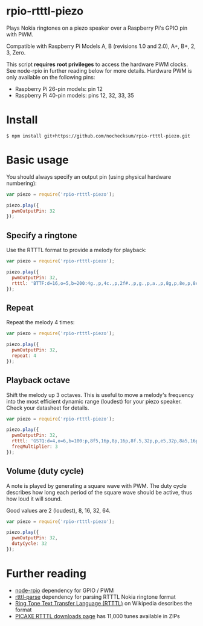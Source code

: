 # rpio-rtttl-piezo
Plays Nokia ringtones on a piezo speaker over a Raspberry Pi's GPIO pin with PWM.

Compatible with Raspberry Pi Models A, B (revisions 1.0 and 2.0), A+, B+, 2, 3, Zero.

This script **requires root privileges** to access the hardware PWM clocks. See node-rpio in further reading below for more details. Hardware PWM is only available on the following pins:

 * Raspberry Pi 26-pin models: pin 12
 * Raspberry Pi 40-pin models: pins 12, 32, 33, 35


# Install

```console
$ npm install git+https://github.com/nochecksum/rpio-rtttl-piezo.git
```

# Basic usage

You should always specify an output pin (using physical hardware numbering):

```js
var piezo = require('rpio-rtttl-piezo');

piezo.play({
  pwmOutputPin: 32
});
```

## Specify a ringtone

Use the RTTTL format to provide a melody for playback:

```js
var piezo = require('rpio-rtttl-piezo');

piezo.play({
  pwmOutputPin: 32,
  rtttl: 'BTTF:d=16,o=5,b=200:4g.,p,4c.,p,2f#.,p,g.,p,a.,p,8g,p,8e,p,8c,p,4f#,p,g.,p,a.,p,8g.,p,8d.,p,8g.,p,8d.6,p,4d.6,p,4c#6,p,b.,p,c#.6,p,2d.6'
});
```

## Repeat

Repeat the melody 4 times:

```js
var piezo = require('rpio-rtttl-piezo');

piezo.play({
  pwmOutputPin: 32,
  repeat: 4
});
```

## Playback octave

Shift the melody up 3 octaves. This is useful to move a melody's frequency into the most efficient dynamic range (loudest) for your piezo speaker. Check your datasheet for details.

```js
var piezo = require('rpio-rtttl-piezo');

piezo.play({
  pwmOutputPin: 32,
  rtttl: 'GSTQ:d=4,o=6,b=100:p,8f5,16p,8p,16p,8f.5,32p,p,e5,32p,8a5,16p,8p,16p,8a.5,a5',
  freqMultiplier: 3
});
```

## Volume (duty cycle)

A note is played by generating a square wave with PWM. The duty cycle describes how long each period of the square wave should be active, thus how loud it will sound.

Good values are 2 (loudest), 8, 16, 32, 64.

```js
var piezo = require('rpio-rtttl-piezo');

piezo.play({
  pwmOutputPin: 32,
  dutyCycle: 32
});
```

# Further reading

 * [node-rpio](https://github.com/jperkin/node-rpio) dependency for GPIO / PWM
 * [rtttl-parse](https://www.npmjs.com/package/rtttl-parse) dependency for parsing RTTTL Nokia ringtone format
 * [Ring Tone Text Transfer Language (RTTTL)](https://en.wikipedia.org/wiki/Ring_Tone_Transfer_Language) on Wikipedia describes the format
 * [PICAXE RTTTL downloads page](http://www.picaxe.com/RTTTL-Ringtones-for-Tune-Command/) has 11,000 tunes available in ZIPs
